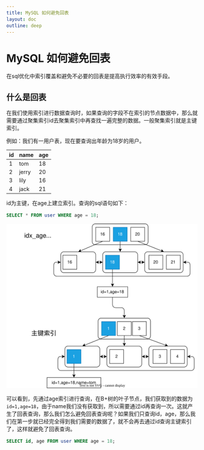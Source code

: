 ```yaml
---
title: MySQL 如何避免回表
layout: doc
outline: deep
---
```


# MySQL 如何避免回表

在sql优化中索引覆盖和避免不必要的回表是提高执行效率的有效手段。

## 什么是回表

在我们使用索引进行数据查询时，如果查询的字段不在索引的节点数据中，那么就需要通过聚集索引id去聚集索引中再查找一遍完整的数据。一般聚集索引就是主键索引。

例如：我们有一用户表，现在要查询出年龄为18岁的用户。

| id  | name  | age |
| --- | ----- | --- |
| 1   | tom   | 18  |
| 2   | jerry | 20  |
| 3   | lily  | 16  |
| 4   | jack  | 21  |

id为主键，在age上建立索引。查询的sql语句如下：

```sql
SELECT * FROM user WHERE age = 18;
```

![回表查询](./images/mysql-back-table/back-table.drawio.svg)

可以看到，先通过age索引进行查询，在B+树的叶子节点，我们获取到的数据为`id=1,age=18`，由于name我们没有获取到，所以需要通过id再查询一次。这就产生了回表查询，那么我们怎么避免回表查询呢？如果我们只查询id，age，那么我们在第一步就已经完全得到我们需要的数据了，就不会再去通过id查询主键索引了，这样就避免了回表查询。

```sql
SELECT id, age FROM user WHERE age = 18;
```
